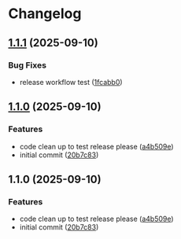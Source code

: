 # Changelog

## [1.1.1](https://github.com/Infael/MMG/compare/v1.1.0...v1.1.1) (2025-09-10)


### Bug Fixes

* release workflow test ([1fcabb0](https://github.com/Infael/MMG/commit/1fcabb0149e77d7fc0baf3b8f09612e8ba64748a))

## [1.1.0](https://github.com/Infael/MMG/compare/v1.0.0...v1.1.0) (2025-09-10)


### Features

* code clean up to test release please ([a4b509e](https://github.com/Infael/MMG/commit/a4b509ed72a6251b130be8fa29a0c74a648328a6))
* initial commit ([20b7c83](https://github.com/Infael/MMG/commit/20b7c83fa02b5b442e5272b4b8373936badb0a62))

## 1.1.0 (2025-09-10)


### Features

* code clean up to test release please ([a4b509e](https://github.com/Infael/MMG/commit/a4b509ed72a6251b130be8fa29a0c74a648328a6))
* initial commit ([20b7c83](https://github.com/Infael/MMG/commit/20b7c83fa02b5b442e5272b4b8373936badb0a62))
